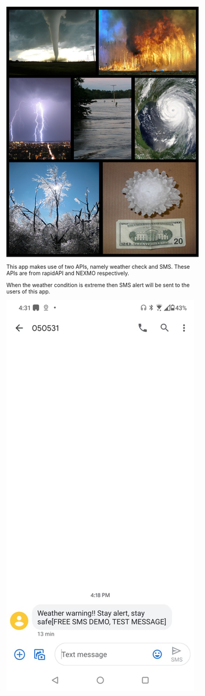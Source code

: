 ![Extreme weather conditions](https://github.com/ThePrakharSrivastava/WeatherAlertApp/blob/master/extras/Severe_weather.jpg)


This app makes use of two APIs, namely weather check and SMS. These APIs are from rapidAPI and NEXMO respectively.

When the weather condition is extreme then SMS alert will be sent to the users of this app.
   
![SMS Alert received](https://github.com/ThePrakharSrivastava/WeatherAlertApp/blob/master/extras/SMS_Alert.jpeg)
